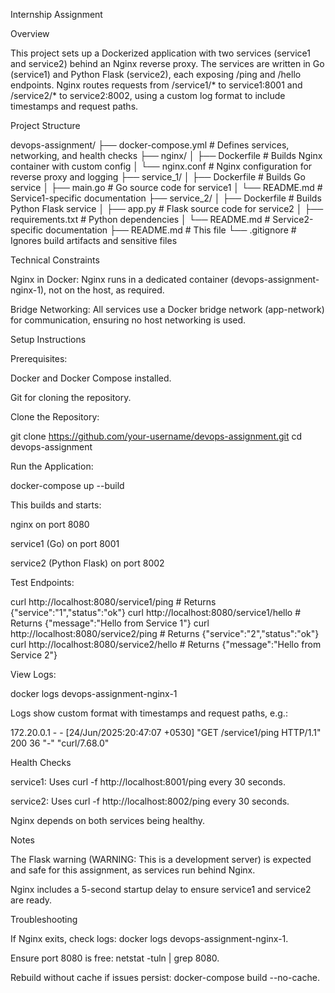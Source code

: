 Internship Assignment

Overview

This project sets up a Dockerized application with two services (service1 and service2) behind an Nginx reverse proxy. The services are written in Go (service1) and Python Flask (service2), each exposing /ping and /hello endpoints. Nginx routes requests from /service1/* to service1:8001 and /service2/* to service2:8002, using a custom log format to include timestamps and request paths.

Project Structure

devops-assignment/
├── docker-compose.yml       # Defines services, networking, and health checks
├── nginx/
│   ├── Dockerfile          # Builds Nginx container with custom config
│   └── nginx.conf          # Nginx configuration for reverse proxy and logging
├── service_1/
│   ├── Dockerfile          # Builds Go service
│   ├── main.go             # Go source code for service1
│   └── README.md           # Service1-specific documentation
├── service_2/
│   ├── Dockerfile          # Builds Python Flask service
│   ├── app.py              # Flask source code for service2
│   ├── requirements.txt    # Python dependencies
│   └── README.md           # Service2-specific documentation
├── README.md               # This file
└── .gitignore              # Ignores build artifacts and sensitive files

Technical Constraints





Nginx in Docker: Nginx runs in a dedicated container (devops-assignment-nginx-1), not on the host, as required.



Bridge Networking: All services use a Docker bridge network (app-network) for communication, ensuring no host networking is used.

Setup Instructions





Prerequisites:





Docker and Docker Compose installed.



Git for cloning the repository.



Clone the Repository:

git clone https://github.com/your-username/devops-assignment.git
cd devops-assignment



Run the Application:

docker-compose up --build

This builds and starts:





nginx on port 8080



service1 (Go) on port 8001



service2 (Python Flask) on port 8002



Test Endpoints:

curl http://localhost:8080/service1/ping    # Returns {"service":"1","status":"ok"}
curl http://localhost:8080/service1/hello   # Returns {"message":"Hello from Service 1"}
curl http://localhost:8080/service2/ping    # Returns {"service":"2","status":"ok"}
curl http://localhost:8080/service2/hello   # Returns {"message":"Hello from Service 2"}



View Logs:

docker logs devops-assignment-nginx-1

Logs show custom format with timestamps and request paths, e.g.:

172.20.0.1 - - [24/Jun/2025:20:47:07 +0530] "GET /service1/ping HTTP/1.1" 200 36 "-" "curl/7.68.0"

Health Checks





service1: Uses curl -f http://localhost:8001/ping every 30 seconds.



service2: Uses curl -f http://localhost:8002/ping every 30 seconds.



Nginx depends on both services being healthy.

Notes





The Flask warning (WARNING: This is a development server) is expected and safe for this assignment, as services run behind Nginx.



Nginx includes a 5-second startup delay to ensure service1 and service2 are ready.

Troubleshooting





If Nginx exits, check logs: docker logs devops-assignment-nginx-1.



Ensure port 8080 is free: netstat -tuln | grep 8080.



Rebuild without cache if issues persist: docker-compose build --no-cache.
